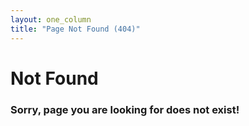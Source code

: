 ```yaml
---
layout: one_column
title: "Page Not Found (404)"
---
```


<h1>Not Found</h1>

<h3>Sorry, page you are looking for does not exist!</h3>
